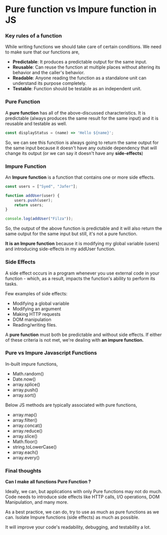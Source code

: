 # Pure function vs Impure function in JS

### Key rules of a function

While writing functions we should take care of certain conditions. We need to make sure that our functions are, 

- **Predictable**: It produces a predictable output for the same input. 
- **Reusable**: Can reuse the function at multiple places without altering its behavior and the caller's behavior. 
- **Readable**: Anyone reading the function as a standalone unit can understand its purpose completely. 
- **Testable**: Function should be testable as an independent unit. 

### Pure Function

A **pure function** has all of the above-discussed characteristics. It is predictable (always produces the same result for the same input) and it is reusable and testable as well. 

```javascript
const displayStatus = (name) => 'Hello ${name}';
```

So, we can see this function is always going to return the same output for the same input because it doesn't have any outside dependency that will change its output (or we can say it doesn't have any **side-effects**)

### Impure Function

An **Impure function** is a function that contains one or more side effects. 

```javascript
const users = ["Syed", "Jafer"];

function addUser(user) {
    users.push(user);
    return users;
}

console.log(addUser("Filza"));

```

So, the output of the above function is predictable and it will also return the same output for the same input but still, it's not a pure function. 

**It is an Impure function** because it is modifying my global variable (users) and introducing side-effects in my addUser function. 

### Side Effects

A side effect occurs in a program whenever you use external code in your function - which, as a result, impacts the function's ability to perform its tasks. 

Few examples of side effects: 

- Modifying a global variable
- Modifying an argument
- Making HTTP requests
- DOM manipulation
- Reading/writing files. 

A **pure function** must both be predictable and without side effects. If either of these criteria is not met, we're dealing with **an impure function.**

### Pure vs Impure Javascript Functions

In-built impure functions, 

- Math.random()
- Date.now()
- array.splice()
- array.push()
- array.sort()

Below JS methods are typically associated with pure functions, 

- array.map()
- array.filter()
- array.concat()
- array.reduce()
- array.slice()
- Math.floor()
- string.toLowerCase()
- array.each()
- array.every()

### Final thoughts

**Can I make all functions Pure Function ?**

Ideally, we can, but applications with only Pure functions may not do much. Code needs to introduce side effects like HTTP calls, I/O operations, DOM Manipulation, and many more. 

As a best practice, we can do, try to use as much as pure functions as we can. Isolate Impure functions (side effects) as much as possible. 

It will improve your code's readability, debugging, and testability a lot. 